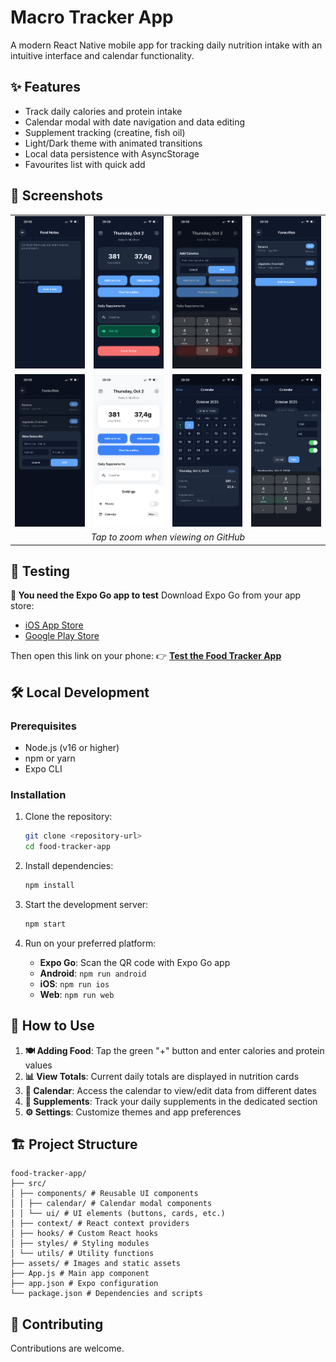 # Macro Tracker App

A modern React Native mobile app for tracking daily nutrition intake with an intuitive interface and calendar functionality.

## ✨ Features

- Track daily calories and protein intake
- Calendar modal with date navigation and data editing
- Supplement tracking (creatine, fish oil)
- Light/Dark theme with animated transitions
- Local data persistence with AsyncStorage
- Favourites list with quick add

## 📸 Screenshots

<!-- markdownlint-disable MD033 -->
<table>
   <tr>
      <td><img src="assets/IMG_1332.png" alt="Home screen (light)" width="220" /></td>
      <td><img src="assets/IMG_1333.png" alt="Home screen (dark)" width="220" /></td>
      <td><img src="assets/IMG_1334.png" alt="Calendar modal" width="220" /></td>
      <td><img src="assets/IMG_1335.png" alt="Favourites screen" width="220" /></td>
   </tr>
   <tr>
      <td><img src="assets/IMG_1336.png" alt="Add favourite item" width="220" /></td>
      <td><img src="assets/IMG_1337.png" alt="Supplements section" width="220" /></td>
      <td><img src="assets/IMG_1338.png" alt="Settings modal" width="220" /></td>
      <td><img src="assets/IMG_1339.png" alt="Theme transition" width="220" /></td>
   </tr>
   <tr>
      <td colspan="4" align="center"><em>Tap to zoom when viewing on GitHub</em></td>
   </tr>
  
</table>
<!-- markdownlint-enable MD033 -->

## 🚀 Testing

**📱 You need the Expo Go app to test**
Download Expo Go from your app store:

- [iOS App Store](https://apps.apple.com/app/expo-go/id982107779)
- [Google Play Store](https://play.google.com/store/apps/details?id=host.exp.exponent)

Then open this link on your phone:
👉 [**Test the Food Tracker App**](https://expo.dev/preview/update?message=feat%3A+enhance+CalendarModal+with+editing+capabilities+for+nutrition+data+and+add+animated+transitions&updateRuntimeVersion=1.0.0&createdAt=2025-09-29T20%3A17%3A25.193Z&slug=exp&projectId=ab8d3372-dd8a-47d3-91e9-1992af123d60&group=f25344f0-e879-471d-b950-d1704d01968b)

## 🛠️ Local Development

### Prerequisites

- Node.js (v16 or higher)
- npm or yarn
- Expo CLI

### Installation

1. Clone the repository:

   ```bash
   git clone <repository-url>
   cd food-tracker-app
   ```

2. Install dependencies:

   ```bash
   npm install
   ```

3. Start the development server:

   ```bash
   npm start
   ```

4. Run on your preferred platform:
   - **Expo Go**: Scan the QR code with Expo Go app
   - **Android**: `npm run android`
   - **iOS**: `npm run ios`
   - **Web**: `npm run web`

## 📖 How to Use

1. **🍽️ Adding Food**: Tap the green "+" button and enter calories and protein values
2. **📊 View Totals**: Current daily totals are displayed in nutrition cards
3. **📅 Calendar**: Access the calendar to view/edit data from different dates
4. **💊 Supplements**: Track your daily supplements in the dedicated section
5. **⚙️ Settings**: Customize themes and app preferences

## 🏗️ Project Structure

```text
food-tracker-app/
├── src/
│ ├── components/ # Reusable UI components
│ │ ├── calendar/ # Calendar modal components
│ │ └── ui/ # UI elements (buttons, cards, etc.)
│ ├── context/ # React context providers
│ ├── hooks/ # Custom React hooks
│ ├── styles/ # Styling modules
│ └── utils/ # Utility functions
├── assets/ # Images and static assets
├── App.js # Main app component
├── app.json # Expo configuration
└── package.json # Dependencies and scripts
```

## 🚀 Contributing

Contributions are welcome.
